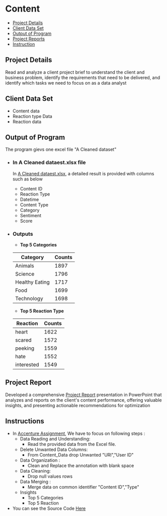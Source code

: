 # Content
- [Project Details](#project-details)
- [Client Data Set](#client-data-set)
- [Output of Program](#output-of-program)
- [Project Reports](#project-report)
- [Instruction](#instructions)


## Project Details
Read and analyze a client project brief to understand the client and business problem, identify the requirements that need to be delivered, and identify which tasks we need to focus on as a data analyst

## Client Data Set
- Content data
- Reaction type Data
- Reaction data 

## Output of Program
 The program gievs one excel file "A Cleaned dataset"
 
- ### In  A Cleaned dataest.xlsx file
   In [A Cleaned dataest.xlsx](https://github.com/SUMIT-JADHAV-23/Accenture-Data-Analytics-Assignment/blob/master/A%20cleaned%20dataset.xlsx),  a detailed result is provided with columns such as below 
  - Content ID	
  - Reaction Type	
  - Datetime	
  - Content Type	
  - Category	
  - Sentiment	
  - Score

- ### Outputs
  - **Top 5 Categories**
  
  |  Category      | Counts |
  |----------------|--------|
  | Animals        | 1897   |
  | Science        | 1796   |
  | Healthy Eating | 1717   |
  | Food           | 1699   |
  | Technology     | 1698   |

  - **Top 5 Reaction Type**
  
   | Reaction    | Counts   | 
   |-------------|----------|
   | heart       | 1622     |
   | scared      | 1572     |  
   | peeking     | 1559     |
   | hate        | 1552     |
   | interested  | 1549     |


## Project Report

Developed a comprehensive [Project Report](https://github.com/SUMIT-JADHAV-23/Accenture-Data-Analytics-Assignment/blob/master/Project%20Report%20.pdf) presentation in PowerPoint that analyzes and reports on the client's content performance, offering valuable insights, and presenting actionable recommendations for optimization


## Instructions
- In [Accenture Assignment](https://github.com/SUMIT-JADHAV-23/Accenture-Data-Analytics-Assignment), We have to focus on following steps :
  - Data Reading and Understanding:
    -  Read the provided data from the Excel file.
  - Delete Unwanted Data Columns:
    -  From Content_Data drop Unwanted "URl","User ID"
  - Data Organization :
    - Clean and Replace the  annotation  with  blank space
  - Data Cleaning:
    - Drop null values rows 
  - Data Merging :
    - Merge data on common identifier "Content ID","Type"
  - Insights
    - Top 5 Categories
    - Top 5 Reaction
- You can see the Source Code [Here](https://github.com/SUMIT-JADHAV-23/Accenture-Data-Analytics-Assignment/blob/master/test.py)
